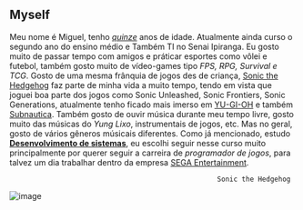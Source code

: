 ## Myself

Meu nome é Miguel, tenho <ins>*quinze*</ins> anos de idade. Atualmente ainda curso o segundo ano do ensino médio e Também TI no Senai Ipiranga. Eu gosto muito de passar tempo com amigos e práticar esportes como vôlei e futebol, também gosto muito de vídeo-games tipo *FPS, RPG, Survival e TCG*. Gosto de uma mesma frânquia de jogos des de criança, <ins>Sonic the Hedgehog</ins> faz parte de minha vida a muito tempo, tendo em vista que joguei boa parte dos jogos como Sonic Unleashed, Sonic Frontiers, Sonic Generations, atualmente tenho ficado mais imerso em <ins>YU-GI-OH</ins> e também <ins>Subnautica</ins>. Também gosto de ouvir música durante meu tempo livre, gosto muito das músicas do *Yung Lixo*, instrumentais de jogos, etc. Mas no geral, gosto de vários gêneros músicais diferentes. 
Como já mencionado, estudo <ins>**Desenvolvimento de sistemas**</ins>, eu escolhi seguir nesse curso muito principalmente por querer seguir a carreira de *programador de jogos*, para talvez um dia trabalhar dentro da empresa <ins>SEGA Entertainment</ins>.

                                                       Sonic the Hedgehog 
![image](https://github.com/user-attachments/assets/30a30636-b7f5-4ffd-9209-cf10b7e75596)   

